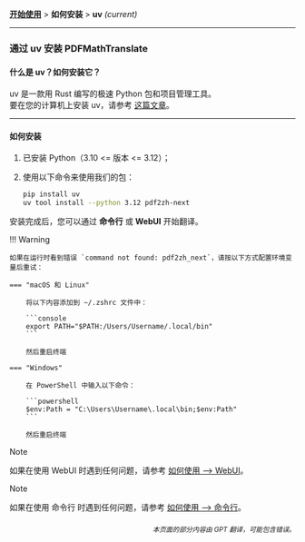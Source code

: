 [**开始使用**](./getting-started.md) > **如何安装** > **uv** _(current)_

---

### 通过 uv 安装 PDFMathTranslate

#### 什么是 uv？如何安装它？

uv 是一款用 Rust 编写的极速 Python 包和项目管理工具。
<br>
要在您的计算机上安装 uv，请参考 [这篇文章](https://docs.astral.sh/uv/getting-started/installation/)。

---

#### 如何安装

1. 已安装 Python（3.10 <= 版本 <= 3.12）；

2. 使用以下命令来使用我们的包：

    ```bash
    pip install uv
    uv tool install --python 3.12 pdf2zh-next
    ```

安装完成后，您可以通过 **命令行** 或 **WebUI** 开始翻译。

!!! Warning

    如果在运行时看到错误 `command not found: pdf2zh_next`，请按以下方式配置环境变量后重试：

    === "macOS 和 Linux"

        将以下内容添加到 ~/.zshrc 文件中：

        ```console
        export PATH="$PATH:/Users/Username/.local/bin"
        ```

        然后重启终端

    === "Windows"

        在 PowerShell 中输入以下命令：

        ```powershell
        $env:Path = "C:\Users\Username\.local\bin;$env:Path"
        ```

        然后重启终端

> [!NOTE]
> 如果在使用 WebUI 时遇到任何问题，请参考 [如何使用 --> WebUI](./USAGE_webui.md)。

> [!NOTE]
> 如果在使用 命令行 时遇到任何问题，请参考 [如何使用 --> 命令行](./USAGE_commandline.md)。

<div align="right"> 
<h6><small>本页面的部分内容由 GPT 翻译，可能包含错误。</small></h6>